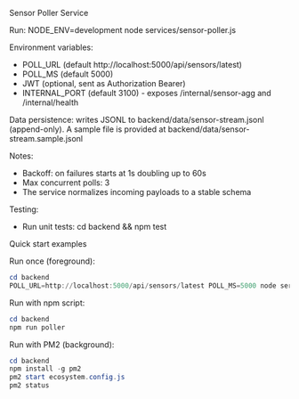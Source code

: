 Sensor Poller Service

Run: NODE_ENV=development node services/sensor-poller.js

Environment variables:
- POLL_URL (default http://localhost:5000/api/sensors/latest)
- POLL_MS (default 5000)
- JWT (optional, sent as Authorization Bearer)
- INTERNAL_PORT (default 3100) - exposes /internal/sensor-agg and /internal/health

Data persistence: writes JSONL to backend/data/sensor-stream.jsonl (append-only). A sample file is provided at backend/data/sensor-stream.sample.jsonl

Notes:
- Backoff: on failures starts at 1s doubling up to 60s
- Max concurrent polls: 3
- The service normalizes incoming payloads to a stable schema

Testing:
- Run unit tests: cd backend && npm test

Quick start examples

Run once (foreground):

```powershell
cd backend
POLL_URL=http://localhost:5000/api/sensors/latest POLL_MS=5000 node services/sensor-poller.js
```

Run with npm script:

```powershell
cd backend
npm run poller
```

Run with PM2 (background):

```powershell
cd backend
npm install -g pm2
pm2 start ecosystem.config.js
pm2 status
```

